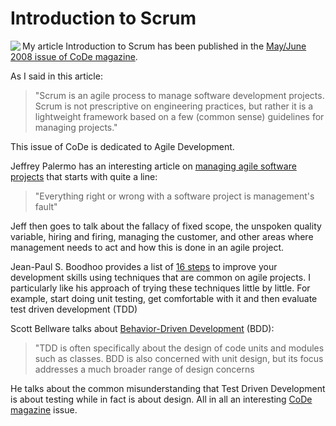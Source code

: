 # Introduction to Scrum
<img align="left" src="https://hectorcorrea.com/images/CodeMayJune2008.jpg" />My article Introduction to Scrum has been published in the [May/June 2008 issue of CoDe magazine](http://www.code-magazine.com/Article.aspx?quickid=0805051).

As I said in this article:

> "Scrum is an agile process to manage software development projects. 
> Scrum is not prescriptive on engineering practices, 
> but rather it is a lightweight framework based on a few (common sense) guidelines for managing projects."

This issue of CoDe is dedicated to Agile Development.

Jeffrey Palermo has an interesting article on [managing agile software projects](http://www.code-magazine.com/Article.aspx?quickid=0805041) that starts with quite a line:

> "Everything right or wrong with a software project is management's fault"

Jeff then goes to talk about the fallacy of fixed scope, the unspoken quality variable, hiring and firing, managing the customer, and other areas where management needs to act and how this is done in an agile project. 

Jean-Paul S. Boodhoo provides a list of [16 steps](http://www.code-magazine.com/Article.aspx?quickid=0805021) to improve your development skills using techniques that are common on agile projects. I particularly like his approach of trying these techniques little by little. For example, start doing unit testing, get comfortable with it and then evaluate test driven development (TDD)

Scott Bellware talks about [Behavior-Driven Development](http://www.code-magazine.com/Article.aspx?quickid=0805061) (BDD):

> "TDD is often specifically about the design of code units and modules such as classes. 
> BDD is also concerned with unit design, 
> but its focus addresses a much broader range of design concerns

He talks about the common misunderstanding that Test Driven Development is about testing while in fact is about design. All in all an interesting [CoDe magazine](http://www.code-magazine.com/DisplayIssue.aspx?id=4659d960-1235-4848-aeb3-a02c1a441300) issue.